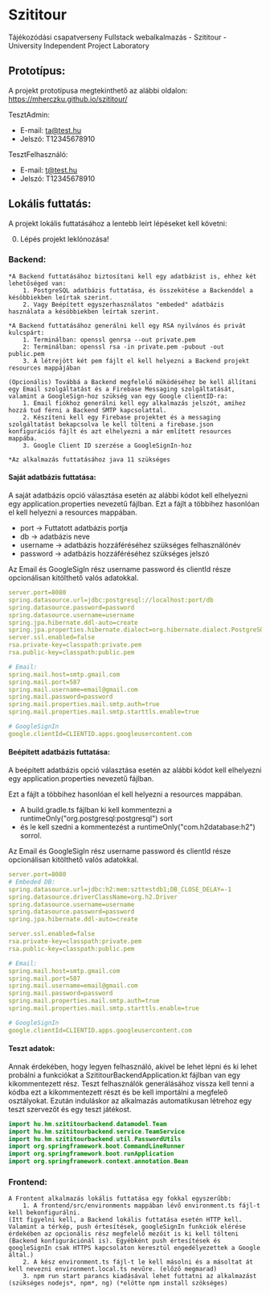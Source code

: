 # Szititour
Tájékozódási csapatverseny Fullstack webalkalmazás - Szititour - University Independent Project Laboratory

## Prototípus:
A projekt prototípusa megtekinthető az alábbi oldalon:
https://mherczku.github.io/szititour/

TesztAdmin:
   - E-mail: ta@test.hu
   - Jelszó: T12345678910

TesztFelhasználó:
   - E-mail: t@test.hu
   - Jelszó: T12345678910



## Lokális futtatás:
A projekt lokális futtatásához a lentebb leírt lépéseket kell követni:

0. Lépés projekt leklónozása!

### Backend:
    *A Backend futtatásához biztosítani kell egy adatbázist is, ehhez két lehetőséged van:
        1. PostgreSQL adatbázis futtatása, és összekötése a Backenddel a késöbbiekben leírtak szerint.
        2. Vagy Beépített egyszerhasználatos "embeded" adatbázis használata a késöbbiekben leírtak szerint.

    *A Backend futtatásához generálni kell egy RSA nyilvános és privát kulcspárt:
        1. Terminálban: openssl genrsa --out private.pem
        2: Terminálban: openssl rsa -in private.pem -pubout -out public.pem
        3. A létrejött két pem fájlt el kell helyezni a Backend projekt resources mappájában

    (Opcionális) Továbbá a Backend megfelelő működéséhez be kell állítani egy Email szolgáltatást és a Firebase Messaging szolgáltatását, valamint a GoogleSign-hoz szükség van egy Google clientID-ra:
        1. Email fiókhoz generálni kell egy alkalmazás jelszót, amihez hozzá tud férni a Backend SMTP kapcsolattal.
        2. Készíteni kell egy Firebase projektet és a messaging szolgáltatást bekapcsolva le kell tölteni a firebase.json konfigurációs fájlt és azt elhelyezni a már említett resources mappába.
        3. Google Client ID szerzése a GoogleSignIn-hoz

    *Az alkalmazás futtatásához java 11 szükséges


#### Saját adatbázis futtatása:

A saját adatbázis opció választása esetén az alábbi kódot kell elhelyezni egy application.properties nevezetű fájlban. Ezt a fájlt a többihez hasonlóan el kell helyezni a resources mappában.

   - port -> Futtatott adatbázis portja
   - db -> adatbázis neve
   - username -> adatbázis hozzáféréséhez szükséges felhasználónév
   - password -> adatbázis hozzáféréséhez szükséges jelszó

Az Email és GoogleSigIn rész username password és clientId része opcionálisan kitölthető valós adatokkal.


```yml
server.port=8080
spring.datasource.url=jdbc:postgresql://localhost:port/db
spring.datasource.password=password
spring.datasource.username=username
spring.jpa.hibernate.ddl-auto=create
spring.jpa.properties.hibernate.dialect=org.hibernate.dialect.PostgreSQLDialect
server.ssl.enabled=false
rsa.private-key=classpath:private.pem
rsa.public-key=classpath:public.pem

# Email:
spring.mail.host=smtp.gmail.com
spring.mail.port=587
spring.mail.username=email@gmail.com
spring.mail.password=password
spring.mail.properties.mail.smtp.auth=true
spring.mail.properties.mail.smtp.starttls.enable=true

# GoogleSignIn
google.clientId=CLIENTID.apps.googleusercontent.com
```

#### Beépített adatbázis futtatása:

A beépített adatbázis opció választása esetén az alábbi kódot kell elhelyezni egy application.properties nevezetű fájlban.

Ezt a fájlt a többihez hasonlóan el kell helyezni a resources mappában.

   - A build.gradle.ts fájlban ki kell kommentezni a runtimeOnly("org.postgresql:postgresql") sort
   - és le kell szedni a kommentezést a runtimeOnly("com.h2database:h2") sorrol.

Az Email és GoogleSigIn rész username password és clientId része opcionálisan kitölthető valós adatokkal.


```yml
server.port=8080
# Embeded DB:
spring.datasource.url=jdbc:h2:mem:szttestdb1;DB_CLOSE_DELAY=-1
spring.datasource.driverClassName=org.h2.Driver
spring.datasource.username=username
spring.datasource.password=password
spring.jpa.hibernate.ddl-auto=create

server.ssl.enabled=false
rsa.private-key=classpath:private.pem
rsa.public-key=classpath:public.pem

# Email:
spring.mail.host=smtp.gmail.com
spring.mail.port=587
spring.mail.username=email@gmail.com
spring.mail.password=password
spring.mail.properties.mail.smtp.auth=true
spring.mail.properties.mail.smtp.starttls.enable=true

# GoogleSignIn
google.clientId=CLIENTID.apps.googleusercontent.com
```

#### Teszt adatok:
Annak érdekében, hogy legyen felhasználó, akivel be lehet lépni és ki lehet probálni a funkciókat a SzititourBackendApplication.kt fájlban van egy kikommentezett rész. Teszt felhasználók generálásához vissza kell tenni a kódba ezt a kikommentezett részt és be kell importálni a megfeleő osztályokat. Ezután induláskor az alkalmazás automatikusan létrehoz egy teszt szervezőt és egy teszt játékost.
    
```kotlin
import hu.hm.szititourbackend.datamodel.Team
import hu.hm.szititourbackend.service.TeamService
import hu.hm.szititourbackend.util.PasswordUtils
import org.springframework.boot.CommandLineRunner
import org.springframework.boot.runApplication
import org.springframework.context.annotation.Bean
```

### Frontend:
    A Frontent alkalmazás lokális futtatása egy fokkal egyszerűbb:
        1. A frontend/src/environments mappában lévő environment.ts fájl-t kell bekonfigurálni.
    (Itt figyelni kell, a Backend lokális futtatása esetén HTTP kell. Valamint a térkép, push értesítések, googleSignIn funkciók elérése érdekében az opcionális rész megfelelő mezőit is ki kell tölteni (Backend konfigurációnál is). Egyébként push értesítések és googleSignIn csak HTTPS kapcsolaton keresztül engedélyezettek a Google által.)
        2. A kész environment.ts fájl-t le kell másolni és a másoltat át kell nevezni environment.local.ts nevűre. (előző megmarad)
        3. npm run start parancs kiadásával lehet futtatni az alkalmazást (szükséges nodejs*, npm*, ng) (*elötte npm install szökséges)
